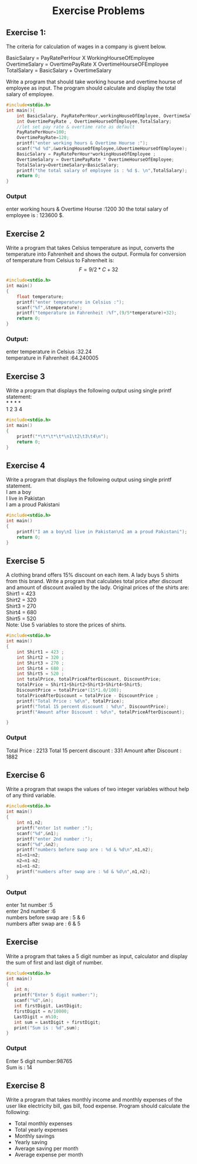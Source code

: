 <div align="center">
   <h1> Exercise Problems</h1>
</div>

## Exercise 1:
The criteria for calculation of wages in a company is givent below.

BasicSalary = PayRatePerHour  X WorkingHourseOfEmployee  
OvertimeSalary = OvertimePayRate X OvertimeHourseOFEmployee  
TotalSalary = BasicSalary + OvertimeSalary   

Write a program that should take working hourse and overtime hourse of employee as input. The program should calculate and display the total salary of employee.   
```c
#include<stdio.h>
int main(){
    int BasicSalary, PayRatePerHour,workingHouseOfEmployee, OvertimeSalary ;
    int OvertimePayRate , OvertimeHourseOfEmployee,TotalSalary;
    //let set pay rate & overtime rate as default
    PayRatePerHour=100;
    OvertimePayRate=120;
    printf("enter working hours & Overtime Hourse :");
    scanf("%d %d",&workingHouseOfEmployee,&OvertimeHourseOfEmployee);
    BasicSalary = PayRatePerHour*workingHouseOfEmployee ; 
    OvertimeSalary = OvertimePayRate * OvertimeHourseOfEmployee;
    TotalSalary=OvertimeSalary+BasicSalary;
    printf("the total salary of employee is : %d $. \n",TotalSalary);
    return 0;
}
```
### Output
enter working hours & Overtime Hourse :1200 30
the total salary of employee is : 123600 $.
## Exercise 2 
Write a program that takes Celsius temperature as input, converts the temperature into Fahrenheit and shows the output. Formula for conversion of temperature from Celsius to Fahrenheit is:   
     $$F=9/2*C+32$$
```c
#include<stdio.h>
int main()
{
	float temperature;
	printf("enter temperature in Celsius :");
	scanf("%f",&temperature);
	printf("temperature in Fahrenheit :%f",(9/5*temperature)+32);
	return 0;
}
```
### Output:
enter temperature in Celsius :32.24  
temperature in Fahrenheit :64.240005  
## Exercise 3
Write a program that displays the following output using single printf statement:   
\*     \*     \*     \*  
1    2    3    4  
```c
#include<stdio.h>
int main()
{
    printf("*\t*\t*\t*\n1\t2\t3\t4\n");
    return 0;
}
```
## Exercise 4
Write a program that displays the following output using single printf statement.  
I am a boy   
I live in Pakistan  
I am a proud Pakistani  
```c
#include<stdio.h>
int main()
{
    printf("I am a boy\nI live in Pakistan\nI am a proud Pakistani");
    return 0;
}
```
## Exercise 5  

A clothing brand offers 15% discount on each item. A lady buys 5 shirts from this brand. Write a program that calculates total price after discount and amount of discount availed by the lady. Original prices of the shirts are:  
Shirt1 = 423  
Shirt2 = 320  
Shirt3 = 270  
Shirt4 = 680  
Shirt5 = 520  
Note: Use 5 variables to store the prices of shirts.  
```C
#include<stdio.h>
int main()
{
    int Shirt1 = 423 ;  
    int Shirt2 = 320 ;  
    int Shirt3 = 270 ;  
    int Shirt4 = 680 ;  
    int Shirt5 = 520 ;
    int totalPrice, totalPriceAfterDiscount, DiscountPrice;
    totalPrice = Shirt1+Shirt2+Shirt3+Shirt4+Shirt5;
    DiscountPrice = totalPrice*(15*1.0/100);
    totalPriceAfterDiscount = totalPrice - DiscountPrice ;
    printf("Total Price : %d\n", totalPrice);
    printf("Total 15 percent discount : %d\n", DiscountPrice);
    printf("Amount after Discount : %d\n", totalPriceAfterDiscount);

}
```
### Output
Total Price : 2213
Total 15 percent  discount : 331
Amount after Discount : 1882
## Exercise 6
Write a program that swaps the values of two integer variables without help of any third variable.
```C
#include<stdio.h>
int main()
{
    int n1,n2;
    printf("enter 1st number :");
    scanf("%d",&n1);
    printf("enter 2nd number :");
    scanf("%d",&n2);
    printf("numbers before swap are : %d & %d\n",n1,n2);
    n1=n1+n2;
    n2=n1-n2;
    n1=n1-n2;
    printf("numbers after swap are : %d & %d\n",n1,n2);
}
```
### Output
enter 1st number :5  
enter 2nd number :6  
numbers before swap are : 5 & 6  
numbers after swap are : 6 & 5  

## Exercise
Write a program that takes a 5 digit number as input, calculator and display the sum of first and last digit of number.
```C
#include<stdio.h>
int main()
{
   int n;
   printf("Enter 5 digit number:");
   scanf("%d",&n);
   int firstDigit, LastDigit;
   firstDigit = n/10000;
   LastDigit = n%10;
   int sum = LastDigit + firstDigit;
   print("Sum is : %d",sum);
}
```
### Output
Enter 5 digit number:98765  
Sum is : 14  
## Exercise 8

Write a program that takes monthly income and monthly expenses of the user like electricity bill, gas bill, food expense. Program should calculate the
following:
 - Total monthly expenses
 - Total yearly expenses
 - Monthly savings
 - Yearly saving
 - Average saving per month
 - Average expense per month